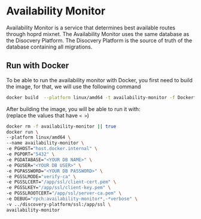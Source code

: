 # Availability Monitor

Availability Monitor is a service that determines best available routes through hoprd mixnet.
The Availability Monitor uses the same database as the Disocvery Platform.
The Disocvery Platform is the source of truth of the database containing all migrations.

## Run with Docker

To be able to run the availability monitor with Docker, you first need to build the image, for that, we will use the following command

```sh
docker build  --platform linux/amd64 -t availability-monitor -f Dockerfile ../../
```

After building the image, you will be able to run it with: \
(replace the values that have `< >`)

```sh
docker rm -f availability-monitor || true
docker run \
--platform linux/amd64 \
--name availability-monitor \
-e PGHOST="host.docker.internal" \
-e PGPORT="5432" \
-e PGDATABASE="<YOUR DB NAME>" \
-e PGUSER="<YOUR DB USER>" \
-e PGPASSWORD="<YOUR DB PASSWORD>" \
-e PGSSLMODE="verify-ca" \
-e PGSSLCERT="/app/ssl/client-cert.pem" \
-e PGSSLKEY="/app/ssl/client-key.pem" \
-e PGSSLROOTCERT="/app/ssl/server-ca.pem" \
-e DEBUG="rpch:availability-monitor*,-*verbose" \
-v ../discovery-platform/ssl:/app/ssl \
availability-monitor
```
